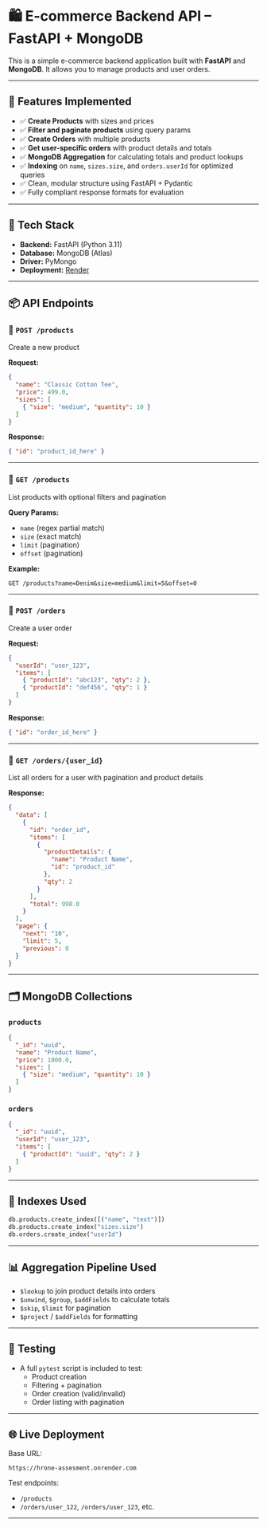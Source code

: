 
# 🛍️ E-commerce Backend API – FastAPI + MongoDB

This is a simple e-commerce backend application built with **FastAPI** and **MongoDB**. It allows you to manage products and user orders.

---

## 🚀 Features Implemented

- ✅ **Create Products** with sizes and prices
- ✅ **Filter and paginate products** using query params
- ✅ **Create Orders** with multiple products
- ✅ **Get user-specific orders** with product details and totals
- ✅ **MongoDB Aggregation** for calculating totals and product lookups
- ✅ **Indexing** on `name`, `sizes.size`, and `orders.userId` for optimized queries
- ✅ Clean, modular structure using FastAPI + Pydantic
- ✅ Fully compliant response formats for evaluation

---

## 🧠 Tech Stack

- **Backend:** FastAPI (Python 3.11)
- **Database:** MongoDB (Atlas)
- **Driver:** PyMongo
- **Deployment:** [Render](https://render.com)

---

## 📦 API Endpoints

### 🔹 `POST /products`

Create a new product

**Request:**
```json
{
  "name": "Classic Cotton Tee",
  "price": 499.0,
  "sizes": [
    { "size": "medium", "quantity": 10 }
  ]
}
```

**Response:**
```json
{ "id": "product_id_here" }
```

---

### 🔹 `GET /products`

List products with optional filters and pagination

**Query Params:**
- `name` (regex partial match)
- `size` (exact match)
- `limit` (pagination)
- `offset` (pagination)

**Example:**
```
GET /products?name=Denim&size=medium&limit=5&offset=0
```

---

### 🔹 `POST /orders`

Create a user order

**Request:**
```json
{
  "userId": "user_123",
  "items": [
    { "productId": "abc123", "qty": 2 },
    { "productId": "def456", "qty": 1 }
  ]
}
```

**Response:**
```json
{ "id": "order_id_here" }
```

---

### 🔹 `GET /orders/{user_id}`

List all orders for a user with pagination and product details

**Response:**
```json
{
  "data": [
    {
      "id": "order_id",
      "items": [
        {
          "productDetails": {
            "name": "Product Name",
            "id": "product_id"
          },
          "qty": 2
        }
      ],
      "total": 998.0
    }
  ],
  "page": {
    "next": "10",
    "limit": 5,
    "previous": 0
  }
}
```

---

## 🗂️ MongoDB Collections

### `products`
```json
{
  "_id": "uuid",
  "name": "Product Name",
  "price": 1000.0,
  "sizes": [
    { "size": "medium", "quantity": 10 }
  ]
}
```

### `orders`
```json
{
  "_id": "uuid",
  "userId": "user_123",
  "items": [
    { "productId": "uuid", "qty": 2 }
  ]
}
```

---

## 🔎 Indexes Used

```python
db.products.create_index([("name", "text")])
db.products.create_index("sizes.size")
db.orders.create_index("userId")
```

---

## 📊 Aggregation Pipeline Used

- `$lookup` to join product details into orders
- `$unwind`, `$group`, `$addFields` to calculate totals
- `$skip`, `$limit` for pagination
- `$project` / `$addFields` for formatting

---

## 🧪 Testing

- A full `pytest` script is included to test:
  - Product creation
  - Filtering + pagination
  - Order creation (valid/invalid)
  - Order listing with pagination

---

## 🌐 Live Deployment

Base URL:
```
https://hrone-assesment.onrender.com
```

Test endpoints:
- `/products`
- `/orders/user_122`, `/orders/user_123`, etc.
---
